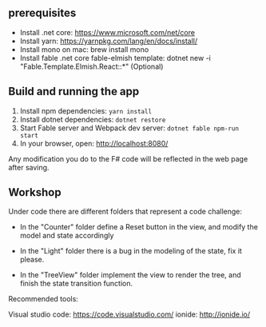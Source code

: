 ## prerequisites

- Install .net core: https://www.microsoft.com/net/core
- Install yarn: https://yarnpkg.com/lang/en/docs/install/
- Install mono on mac: brew install mono
- Install fable .net core fable-elmish template: dotnet new -i "Fable.Template.Elmish.React::*" (Optional)

## Build and running the app

1. Install npm dependencies: `yarn install`
2. Install dotnet dependencies: `dotnet restore`
3. Start Fable server and Webpack dev server: `dotnet fable npm-run start`
4. In your browser, open: [http://localhost:8080/](http://localhost:8080/)

Any modification you do to the F# code will be reflected in the web page after saving.


## Workshop

Under code there are different folders that represent a code challenge:

- In the "Counter" folder define a Reset button in the view, and modify the model and state
  accordingly

-  In the "Light" folder there is a bug in the modeling of the state, fix it please.

- In the "TreeView" folder implement the view to render the tree, and finish the state 
  transition function.

Recommended tools:

Visual studio code: https://code.visualstudio.com/
ionide: http://ionide.io/